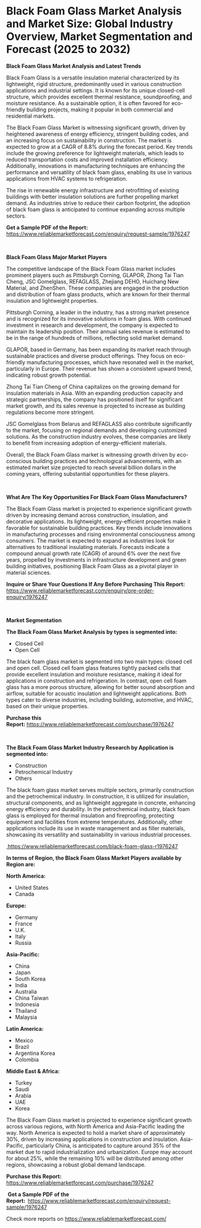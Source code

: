 <p><h1>Black Foam Glass Market Analysis and Market Size: Global Industry Overview, Market Segmentation and Forecast (2025 to 2032)</h1></p><p><strong>Black Foam Glass Market Analysis and Latest Trends</strong></p>
<p><p>Black Foam Glass is a versatile insulation material characterized by its lightweight, rigid structure, predominantly used in various construction applications and industrial settings. It is known for its unique closed-cell structure, which provides excellent thermal resistance, soundproofing, and moisture resistance. As a sustainable option, it is often favored for eco-friendly building projects, making it popular in both commercial and residential markets.</p><p>The Black Foam Glass Market is witnessing significant growth, driven by heightened awareness of energy efficiency, stringent building codes, and an increasing focus on sustainability in construction. The market is expected to grow at a CAGR of 8.8% during the forecast period. Key trends include the growing preference for lightweight materials, which leads to reduced transportation costs and improved installation efficiency. Additionally, innovations in manufacturing techniques are enhancing the performance and versatility of black foam glass, enabling its use in various applications from HVAC systems to refrigeration.</p><p>The rise in renewable energy infrastructure and retrofitting of existing buildings with better insulation solutions are further propelling market demand. As industries strive to reduce their carbon footprint, the adoption of black foam glass is anticipated to continue expanding across multiple sectors.</p></p>
<p><strong>Get a Sample PDF of the Report:&nbsp;</strong> <a href="https://www.reliablemarketforecast.com/enquiry/request-sample/1976247?utm_campaign=2456&utm_medium=2&utm_source=Github&utm_content=ia&utm_term=03042025&utm_id=black-foam-glass">https://www.reliablemarketforecast.com/enquiry/request-sample/1976247</a></p>
<p>&nbsp;</p>
<p><strong>Black Foam Glass Major Market Players</strong></p>
<p><p>The competitive landscape of the Black Foam Glass market includes prominent players such as Pittsburgh Corning, GLAPOR, Zhong Tai Tian Cheng, JSC Gomelglass, REFAGLASS, Zhejiang DEHO, Huichang New Material, and ZhenShen. These companies are engaged in the production and distribution of foam glass products, which are known for their thermal insulation and lightweight properties.</p><p>Pittsburgh Corning, a leader in the industry, has a strong market presence and is recognized for its innovative solutions in foam glass. With continued investment in research and development, the company is expected to maintain its leadership position. Their annual sales revenue is estimated to be in the range of hundreds of millions, reflecting solid market demand.</p><p>GLAPOR, based in Germany, has been expanding its market reach through sustainable practices and diverse product offerings. They focus on eco-friendly manufacturing processes, which have resonated well in the market, particularly in Europe. Their revenue has shown a consistent upward trend, indicating robust growth potential.</p><p>Zhong Tai Tian Cheng of China capitalizes on the growing demand for insulation materials in Asia. With an expanding production capacity and strategic partnerships, the company has positioned itself for significant market growth, and its sales revenue is projected to increase as building regulations become more stringent.</p><p>JSC Gomelglass from Belarus and REFAGLASS also contribute significantly to the market, focusing on regional demands and developing customized solutions. As the construction industry evolves, these companies are likely to benefit from increasing adoption of energy-efficient materials.</p><p>Overall, the Black Foam Glass market is witnessing growth driven by eco-conscious building practices and technological advancements, with an estimated market size projected to reach several billion dollars in the coming years, offering substantial opportunities for these players.</p></p>
<p>&nbsp;</p>
<p><strong>What Are The Key Opportunities For Black Foam Glass Manufacturers?</strong></p>
<p><p>The Black Foam Glass market is projected to experience significant growth driven by increasing demand across construction, insulation, and decorative applications. Its lightweight, energy-efficient properties make it favorable for sustainable building practices. Key trends include innovations in manufacturing processes and rising environmental consciousness among consumers. The market is expected to expand as industries look for alternatives to traditional insulating materials. Forecasts indicate a compound annual growth rate (CAGR) of around 6% over the next five years, propelled by investments in infrastructure development and green building initiatives, positioning Black Foam Glass as a pivotal player in material sciences.</p></p>
<p><strong>Inquire or Share Your Questions If Any Before Purchasing This Report:</strong> <a href="https://www.reliablemarketforecast.com/enquiry/pre-order-enquiry/1976247?utm_campaign=2456&utm_medium=2&utm_source=Github&utm_content=ia&utm_term=03042025&utm_id=black-foam-glass">https://www.reliablemarketforecast.com/enquiry/pre-order-enquiry/1976247</a></p>
<p>&nbsp;</p>
<p><strong>Market Segmentation</strong></p>
<p><strong>The Black Foam Glass Market Analysis by types is segmented into:</strong></p>
<p><ul><li>Closed Cell</li><li>Open Cell</li></ul></p>
<p><p>The black foam glass market is segmented into two main types: closed cell and open cell. Closed cell foam glass features tightly packed cells that provide excellent insulation and moisture resistance, making it ideal for applications in construction and refrigeration. In contrast, open cell foam glass has a more porous structure, allowing for better sound absorption and airflow, suitable for acoustic insulation and lightweight applications. Both types cater to diverse industries, including building, automotive, and HVAC, based on their unique properties.</p></p>
<p><strong>Purchase this Report:&nbsp;</strong><a href="https://www.reliablemarketforecast.com/purchase/1976247?utm_campaign=2456&utm_medium=2&utm_source=Github&utm_content=ia&utm_term=03042025&utm_id=black-foam-glass">https://www.reliablemarketforecast.com/purchase/1976247</a></p>
<p>&nbsp;</p>
<p><strong>The Black Foam Glass Market Industry Research by Application is segmented into:</strong></p>
<p><ul><li>Construction</li><li>Petrochemical Industry</li><li>Others</li></ul></p>
<p><p>The black foam glass market serves multiple sectors, primarily construction and the petrochemical industry. In construction, it is utilized for insulation, structural components, and as lightweight aggregate in concrete, enhancing energy efficiency and durability. In the petrochemical industry, black foam glass is employed for thermal insulation and fireproofing, protecting equipment and facilities from extreme temperatures. Additionally, other applications include its use in waste management and as filler materials, showcasing its versatility and sustainability in various industrial processes.</p></p>
<p><a href="https://www.reliablemarketforecast.com/black-foam-glass-r1976247?utm_campaign=2456&utm_medium=2&utm_source=Github&utm_content=ia&utm_term=03042025&utm_id=black-foam-glass">&nbsp;https://www.reliablemarketforecast.com/black-foam-glass-r1976247</a></p>
<p><strong>In terms of Region, the Black Foam Glass Market Players available by Region are:</strong></p>
<p>
    <p> <strong> North America: </strong>
        <ul>
            <li>United States</li>
            <li>Canada</li>
        </ul>
        </p> 
    <p> <strong> Europe: </strong>
        <ul>
            <li>Germany</li>
            <li>France</li>
            <li>U.K.</li>
            <li>Italy</li>
            <li>Russia</li>
        </ul>
        </p> 
    <p> <strong> Asia-Pacific: </strong>
        <ul>
            <li>China</li>
            <li>Japan</li>
            <li>South Korea</li>
            <li>India</li>
            <li>Australia</li>
            <li>China Taiwan</li>
            <li>Indonesia</li>
            <li>Thailand</li>
            <li>Malaysia</li>
        </ul>
        </p> 
    <p> <strong> Latin America: </strong>
        <ul>
            <li>Mexico</li>
            <li>Brazil</li>
            <li>Argentina Korea</li>
            <li>Colombia</li>
        </ul>
        </p> 
    <p> <strong> Middle East & Africa: </strong>
        <ul>
            <li>Turkey</li>
            <li>Saudi</li>
            <li>Arabia</li>
            <li>UAE</li>
            <li>Korea</li>
        </ul>
    </p>
    </p>
<p><p>The Black Foam Glass market is projected to experience significant growth across various regions, with North America and Asia-Pacific leading the way. North America is expected to hold a market share of approximately 30%, driven by increasing applications in construction and insulation. Asia-Pacific, particularly China, is anticipated to capture around 35% of the market due to rapid industrialization and urbanization. Europe may account for about 25%, while the remaining 10% will be distributed among other regions, showcasing a robust global demand landscape.</p></p>
<p><strong>Purchase this Report: </strong><a href="https://www.reliablemarketforecast.com/purchase/1976247?utm_campaign=2456&utm_medium=2&utm_source=Github&utm_content=ia&utm_term=03042025&utm_id=black-foam-glass">https://www.reliablemarketforecast.com/purchase/1976247</a></p>
<p>&nbsp;<strong>Get a Sample PDF of the Report:&nbsp;&nbsp;</strong><a href="https://www.reliablemarketforecast.com/enquiry/request-sample/1976247?utm_campaign=2456&utm_medium=2&utm_source=Github&utm_content=ia&utm_term=03042025&utm_id=black-foam-glass">https://www.reliablemarketforecast.com/enquiry/request-sample/1976247</a></p>
<p><strong></strong></p>
<p>Check more reports on <a href="https://www.reliablemarketforecast.com/?utm_campaign=2456&utm_medium=2&utm_source=Github&utm_content=ia&utm_term=03042025&utm_id=black-foam-glass">https://www.reliablemarketforecast.com/</a></p>